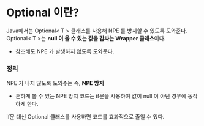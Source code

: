 # Optional 이란?
Java에서는 Optional< T > 클래스를 사용해 NPE 를 방지할 수 있도록 도와준다.
Optional< T >는 <b>null 이 올 수 있는 값을 감싸는 Wrapper 클래스</b>이다.

- 참조해도 NPE 가 발생하지 않도록 도와준다.

### 정리
NPE 가 나지 않도록 도와주는 즉, <b>NPE 방지</b>

- 흔하게 볼 수 있는 NPE 방지 코드는 if문을 사용하여 값이 null 이 아닌 경우에 동작하게 한다.


if문 대신 Optional 클래스를 사용하면 코드를 효과적으로 줄일 수 있다.